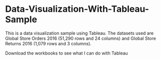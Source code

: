 # Data-Visualization-With-Tableau-Sample

This is a data visualization sample using Tableau. The datasets used are Global Store Orders 2016 (51,290 rows and 24 columns) and Global Store Returns 2016 (1,079 rows and 3 columns).


Download the workbooks to see what I can do with Tableau
